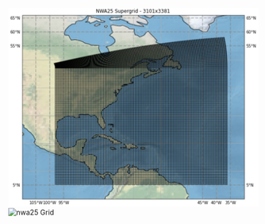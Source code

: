 ![nwa25 Grid](./misc/images/nwa25.grid.png?raw=true)
![nwa25 Grid](https://github.com/jsimkins2/nwa25/tree/main/misc/images/nwa25.topo.png?raw=true)

